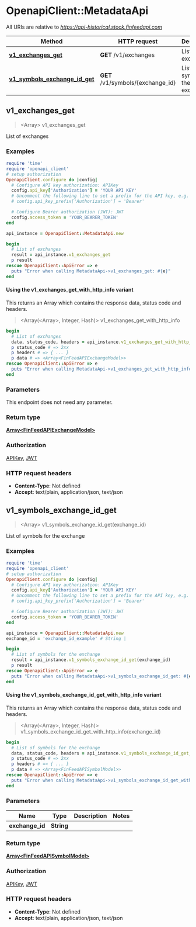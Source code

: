 # OpenapiClient::MetadataApi

All URIs are relative to *https://api-historical.stock.finfeedapi.com*

| Method | HTTP request | Description |
| ------ | ------------ | ----------- |
| [**v1_exchanges_get**](MetadataApi.md#v1_exchanges_get) | **GET** /v1/exchanges | List of exchanges |
| [**v1_symbols_exchange_id_get**](MetadataApi.md#v1_symbols_exchange_id_get) | **GET** /v1/symbols/{exchange_id} | List of symbols for the exchange |


## v1_exchanges_get

> <Array<FinFeedAPIExchangeModel>> v1_exchanges_get

List of exchanges

### Examples

```ruby
require 'time'
require 'openapi_client'
# setup authorization
OpenapiClient.configure do |config|
  # Configure API key authorization: APIKey
  config.api_key['Authorization'] = 'YOUR API KEY'
  # Uncomment the following line to set a prefix for the API key, e.g. 'Bearer' (defaults to nil)
  # config.api_key_prefix['Authorization'] = 'Bearer'

  # Configure Bearer authorization (JWT): JWT
  config.access_token = 'YOUR_BEARER_TOKEN'
end

api_instance = OpenapiClient::MetadataApi.new

begin
  # List of exchanges
  result = api_instance.v1_exchanges_get
  p result
rescue OpenapiClient::ApiError => e
  puts "Error when calling MetadataApi->v1_exchanges_get: #{e}"
end
```

#### Using the v1_exchanges_get_with_http_info variant

This returns an Array which contains the response data, status code and headers.

> <Array(<Array<FinFeedAPIExchangeModel>>, Integer, Hash)> v1_exchanges_get_with_http_info

```ruby
begin
  # List of exchanges
  data, status_code, headers = api_instance.v1_exchanges_get_with_http_info
  p status_code # => 2xx
  p headers # => { ... }
  p data # => <Array<FinFeedAPIExchangeModel>>
rescue OpenapiClient::ApiError => e
  puts "Error when calling MetadataApi->v1_exchanges_get_with_http_info: #{e}"
end
```

### Parameters

This endpoint does not need any parameter.

### Return type

[**Array&lt;FinFeedAPIExchangeModel&gt;**](FinFeedAPIExchangeModel.md)

### Authorization

[APIKey](../README.md#APIKey), [JWT](../README.md#JWT)

### HTTP request headers

- **Content-Type**: Not defined
- **Accept**: text/plain, application/json, text/json


## v1_symbols_exchange_id_get

> <Array<FinFeedAPISymbolModel>> v1_symbols_exchange_id_get(exchange_id)

List of symbols for the exchange

### Examples

```ruby
require 'time'
require 'openapi_client'
# setup authorization
OpenapiClient.configure do |config|
  # Configure API key authorization: APIKey
  config.api_key['Authorization'] = 'YOUR API KEY'
  # Uncomment the following line to set a prefix for the API key, e.g. 'Bearer' (defaults to nil)
  # config.api_key_prefix['Authorization'] = 'Bearer'

  # Configure Bearer authorization (JWT): JWT
  config.access_token = 'YOUR_BEARER_TOKEN'
end

api_instance = OpenapiClient::MetadataApi.new
exchange_id = 'exchange_id_example' # String | 

begin
  # List of symbols for the exchange
  result = api_instance.v1_symbols_exchange_id_get(exchange_id)
  p result
rescue OpenapiClient::ApiError => e
  puts "Error when calling MetadataApi->v1_symbols_exchange_id_get: #{e}"
end
```

#### Using the v1_symbols_exchange_id_get_with_http_info variant

This returns an Array which contains the response data, status code and headers.

> <Array(<Array<FinFeedAPISymbolModel>>, Integer, Hash)> v1_symbols_exchange_id_get_with_http_info(exchange_id)

```ruby
begin
  # List of symbols for the exchange
  data, status_code, headers = api_instance.v1_symbols_exchange_id_get_with_http_info(exchange_id)
  p status_code # => 2xx
  p headers # => { ... }
  p data # => <Array<FinFeedAPISymbolModel>>
rescue OpenapiClient::ApiError => e
  puts "Error when calling MetadataApi->v1_symbols_exchange_id_get_with_http_info: #{e}"
end
```

### Parameters

| Name | Type | Description | Notes |
| ---- | ---- | ----------- | ----- |
| **exchange_id** | **String** |  |  |

### Return type

[**Array&lt;FinFeedAPISymbolModel&gt;**](FinFeedAPISymbolModel.md)

### Authorization

[APIKey](../README.md#APIKey), [JWT](../README.md#JWT)

### HTTP request headers

- **Content-Type**: Not defined
- **Accept**: text/plain, application/json, text/json

